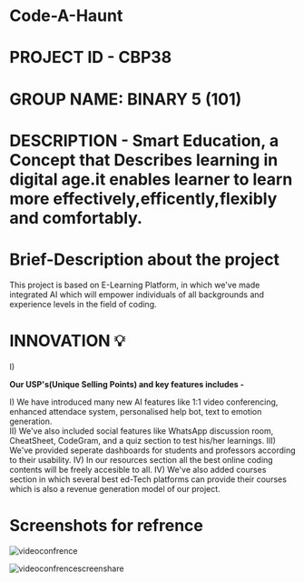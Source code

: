 # Code-A-Haunt
# PROJECT ID - CBP38 
# GROUP NAME: BINARY 5 (101)
# DESCRIPTION - Smart Education, a Concept that Describes learning in digital age.it enables learner to learn more effectively,efficently,flexibly and comfortably.
 
# Brief-Description about the project 

This project is based on E-Learning Platform, in which we've made integrated AI which will empower individuals of all backgrounds and experience levels in the field of coding. 

# INNOVATION 💡 
I) 


**Our USP's(Unique Selling Points) and key features includes -**

I)    We have introduced many new AI features like 1:1 video conferencing, enhanced attendace system, personalised help bot, text to emotion generation.   
II)   We've also included social features like WhatsApp discussion room, CheatSheet, CodeGram, and a quiz section to test his/her learnings.
III)  We've provided seperate dashboards for students and professors according to their usability.
IV)   In our resources section all the best online coding contents will be freely accesible to all.
IV)   We've also added courses section in which several best ed-Tech platforms can provide their courses which is also a revenue generation model of our project. 

# Screenshots for refrence
![videoconfrence](https://github.com/sushilverma1125/Code-A-Haunt/assets/114611314/795039e7-c6f0-478a-8d27-cd041f044d54)

![videoconfrencescreenshare](https://github.com/sushilverma1125/Code-A-Haunt/assets/114611314/564dc207-8675-4270-9ae0-a25e1e6f72fb)


